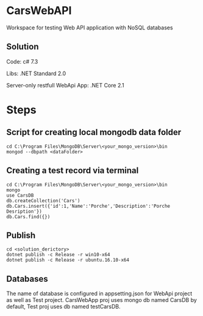 # CarsWebAPI
Workspace for testing Web API application with NoSQL databases

## Solution
Code: c# 7.3

Libs: .NET Standard 2.0

Server-only restfull WebApi App: .NET Core 2.1

# Steps
## Script for creating local mongodb data folder
```
cd C:\Program Files\MongoDB\Server\<your_mongo_version>\bin
mongod --dbpath <dataFolder>
```
## Creating a test record via terminal
```
cd C:\Program Files\MongoDB\Server\<your_mongo_version>\bin
mongo
use CarsDB
db.createCollection('Cars')
db.Cars.insert({'id':1,'Name':'Porche','Description':'Porche Desription'})
db.Cars.find({})
```

## Publish
```
cd <solution_derictory>
dotnet publish -c Release -r win10-x64
dotnet publish -c Release -r ubuntu.16.10-x64
```

## Databases
The name of database is configured in appsetting.json for WebApi project as well as Test project.
CarsWebApp proj uses mongo db named CarsDB by default, Test proj uses db named testCarsDB.
